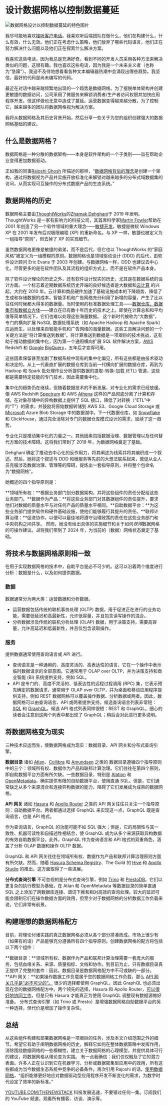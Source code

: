 # 设计数据网格以控制数据蔓延

![数据网格设计以控制数据蔓延的特色图片](https://cdn.thenewstack.io/media/2024/07/464d562a-data-mesh-reign-data-sprawl-1024x576.jpg)

我尽可能地喜欢[接听客户电话](https://thenewstack.io/want-killer-features-foster-dev-user-communication/)。我喜欢听后端团队在做什么，他们在构建什么，什么有效，什么无效。他们正在考虑什么策略，他们放弃了哪些代码语言，他们正在努力解决什么问题以及他们正在探索什么解决方案。

我喜欢这些电话，因为我总是充满好奇。看到不同的开发人员采用各种方法来解决类似的问题，这很有趣。我也喜欢这些电话，因为我是一个未来主义者（也称为“急躁”）。我迫不及待地想看看各种文本编辑器热潮中会涌现出哪些趋势。我坚信，最好的代码是尚未编写的代码。

最近在对话中越来越频繁地出现的一个趋势是数据网格。为了摆脱单体架构并创建更敏捷的数据访问，公司采用了微服务来解锁消费者/生产者访问权限并加快应用程序开发。但这样做也无意中造成了蔓延。运营数据变得越来越分散，为了控制它，越来越多的团队将数据网格视为解决方案。

我将从数据网格及其历史背景开始，然后分享一些关于为您的组织创建强大的数据网格基础的建议。

## 什么是数据网格？

数据网格是一种分散的数据架构——本身是软件架构的一个子类别——旨在帮助企业变得更加数据驱动。

正如我的同事[Rajoshi Ghosh](https://www.linkedin.com/in/rajoshighosh/) 所描述的那样，“[数据网格背后的理念](https://hasura.io/blog/graphql-and-the-data-mesh-developer-productivity-in-an-age-of-exploding-data?utm_campaign=the-new-stack&utm_source=the-new-stack&utm_medium=referral&utm_content=why-data-mesh-demands-more-attention)是创建一个架构，通过将数据视为产品并实施开放标准化来解锁对越来越多的分布式域数据集的访问，从而实现可互操作的分布式数据产品的生态系统。”

## 数据网格的历史

数据网格主要由[ThoughtWorks](https://en.wikipedia.org/wiki/Thoughtworks)的[Zhamak Dehghani](https://www.linkedin.com/in/zhamak-dehghani/)于 2019 年发明。ThoughtWorks 是一家有影响力的科技公司，其首席科学家[Martin Fowler](https://www.linkedin.com/in/martin-fowler-com/)帮助在 2001 年创造了另一个软件领域的重大理念——[敏捷开发](https://thenewstack.io/heres-what-a-software-architect-does-in-an-agile-team/)。敏捷是微软 Windows XP 在 2001 年发布后对极限编程 (XP) 的重新命名。与 XP 一样，敏捷也被定义为一组指导“原则”，但去掉了 XP 的实现细节。

虽然数据网格更像是敏捷的弟弟，而不是后代，但它也以 ThoughtWorks 的“家庭风格”被定义为一组模糊的原则。数据网格也是领域驱动设计 (DDD) 的后代，由软件设计顾问 Eric Evans 于 2003 年创建。与数据网格一样，DDD 也建议去中心化，尽管更多的是在软件团队及其流程的组织方式上，而不是在软件产品本身。

除了软件设计理论的历史之外，还有软件设计现实的历史，尤其是在数据系统的设计方面。一个标志着近期数据系统历史开端的良好候选者是大数据和[云计算](https://thenewstack.io/cloud-native/) 的兴起，大约在 2010 年。云计算和商品硬件加速了基础设施成本的下降趋势，降低了生成和存储数据的成本。智能手机和广告网络充分利用了新增的容量，产生了比以往任何时候都大得多的数据量。当时使用的标准数据处理工具——[数据仓库、数据集市和数据立方体](https://aws.amazon.com/what-is/data-mart/)——建立在已有数十年历史的技术之上。即使在计算总和和平均值等简单情况下，它们也难以处理这些海量数据。
这个新时代被称为“大数据”，专门的横向扩展 NoSQL 数据处理系统（如 Apache Hadoop 和 Apache Spark）应运而生，以处理来自智能手机和广告网络的海量数据。这些工具解决问题的一个关键方法是“将计算推送到数据”。将计算推送到数据是一项艰巨的技术挑战，这有助于推动数据的集中化，因为第一个通用横向扩展 SQL 软件解决方案，[AWS](https://aws.amazon.com/?utm_content=inline+mention) Redshift 和 [Google](https://cloud.google.com/?utm_content=inline+mention) [BigQuery](https://en.wikipedia.org/wiki/BigQuery)，五年后才变得可用。

这些因素保留甚至加剧了数据系统中现有的集中化偏见，所有这些都是由技术驱动和决定的。从上一代垂直扩展的数据仓库到当前一代横向扩展的数据仓库，再到为 Hadoop 和 Spark 批处理作业分析提供数据的提取-转换-加载 (ETL) 管道，这些都是需要特定技能的专门技术，因此需要集中化。

集中化的趋势仍在继续，但随着数据技术的不断发展，对专业化的需求已经放缓。像 AWS Redshift [Spectrum](https://docs.aws.amazon.com/redshift/latest/dg/c-using-spectrum.html) 和 AWS [Athena](https://aws.amazon.com/what-is/presto/) 这样的产品彻底分离了计算和存储，在对象存储中的异构数据上提供了 SQL 接口，降低了对转换（“ETL”中的“T”）的需求，并鼓励将原始数据转储到 AWS S3、Google Cloud Storage 或 [Microsoft](https://news.microsoft.com/?utm_content=inline+mention) Azure Blob Storage 中的数据湖中。下一代数据仓库，如 [Snowflake](https://www.snowflake.com/?utm_content=inline+mention) 和 ClickHouse，通过完全消除对专门的数据仓库模式设计的需求，延续了这一趋势。

专业化只是推动集中化的力量之一。其他因素包括数据治理、数据管理以及任何替代方案的技术障碍。这将我们带到了 2019 年，为数据网格奠定了基础。

Dehghani 确定了推动去中心化的反作用力，将其阐述为线索并将其编织成一个叙述。然后，她将这个叙述与 DDD 和微服务等先前的大想法联系起来，敦促从业人员克服涉及数据治理、管理等的障碍，提炼出一套指导原则，并将整个包命名为“数据网格”。

她概述的四个指导原则是：

**领域所有权：**根据业务部门划分数据架构，并将这些组件的责任分配给这些业务部门。**数据作为产品：**将这些业务部门对其数据组件的责任提升，要求他们对数据的质量水平与对任何产品的质量水平相同。**自助数据平台：**为这些业务部门提供软件和硬件基础设施，使他们能够履行其提升的责任。**联邦计算治理：**促进协作，以便可以最佳地将遵守治理政策的责任在这些业务部门和中央机构之间共享。
然而，她没有给出具体的实施细节和关于如何*获得*数据网格的可操作建议。*这*将我们带到了 2024 年，为当前的（数据）网格状态奠定了基础。

## 将技术与数据网格原则相一致
在用于实现数据网格的技术中，自助平台是必不可少的。这可以沿着两个维度进行分析：数据是什么，以及如何提供数据。

### 数据
数据通常分为两大类：运营数据和分析数据。

- 运营数据包括传统的联机事务处理 (OLTP) 数据，用于促进正在进行的业务功能，需要低延迟和高最新性，允许低容量，并且包含读写操作的混合。
- 分析数据涉及传统的联机分析处理 (OLAP) 数据，用于决策支持，需要高容量，允许高延迟和低最新性，并且仅包含读取操作。
### 服务
提供数据通常使用查询语言或 API 进行。

- 查询语言是一种通用的、高度灵活的、高表达性的语言，它在一个操作中表示临时数据请求的全部意图。它通常用于 OLAP over OLTP，并为决策支持和商业智能 (BI) 系统提供支持，例如 SQL。
- API 是专门的、高度不灵活的、低表达性的远程过程调用 (RPC) 集，它表示预先确定的数据请求，通常用于 OLAP over OLTP，并为桌面和移动应用程序提供支持，例如 REST
数据网格可以覆盖操作数据、分析数据或两者。因此，数据网格可以由查询语言、API 或两者提供支持。候选查询语言列表非常短：[SQL](https://roadmap.sh/sql) 和 [GraphQL](https://roadmap.sh/graphql)。候选 API 格式列表同样很短：REST 和 GraphQL。细心的读者会注意到这两个列表中都出现了 GraphQL；稍后会对此进行更多说明。

## 将数据网格变为现实
三种技术应运而生，使数据网格成为现实：数据目录、API 网关和分布式查询引擎。

**数据目录**
诸如 [Atlan](https://atlan.com/)、[Collibra](https://www.collibra.com/) 和 [Amundsen](https://www.amundsen.io/) 之类的  数据目录遵循四个指导原则中的三个：领域所有权、数据作为产品和联邦计算治理。它们往往在第四个原则，即自助数据平台方面有所欠缺。一些数据目录，特别是 [Alation](https://www.alation.com/) 和 [OpenMetadata](https://open-metadata.org/)，确实提供有限的自助数据平台，使用直通 SQL。但是，它们通常缺乏从多个来源混合和连接异构数据的能力，阻碍了它们发展成为成熟的数据网格。

**API 网关**
诸如 [Hasura](https://hasura.io/?utm_content=inline+mention) 和 [Apollo Router](https://www.apollographql.com/docs/router/) 之类的 API 网关往往只关注一个指导原则：自助数据平台。两者都通过选择 GraphQL 来实现这一点，GraphQL 既是查询语言，也是 API 格式。

作为查询语言，GraphQL 的功能可能不如 SQL 强大；但是，它的局限性与其一致性、机器可读性和自描述性相结合，使 GraphQL 成为从多个来源获取异构数据的有效自助数据平台。此外，GraphQL 作为查询语言和 API 格式的双重角色，涵盖了分析 OLAP 数据和操作 OLTP 数据。

GraphQL 和 API 网关往往在领域所有权、数据作为产品和联邦计算治理原则方面有所欠缺。然而，随着 [Hasura Schema Registry](https://hasura.io/blog/breeze-through-collaboration-with-the-hasura-schema-registry)、The Guild 的 [Hive](https://the-guild.dev/graphql/hive) 和 [Apollo Studio](https://studio.apollographql.com/) 的推出，这方面取得了一些进展。

**分布式查询引擎**
不可忽视的是分布式查询引擎，例如 [Trino](https://trino.io/) 和 [PrestoDB](https://prestodb.io/)。它们以更复杂的执行模型为基础，在 Atlan 和 OpenMetadata 等数据目录的简单直通 SQL 之上添加了跨数据库连接、谓词下推和相对高效的查询处理。较大的延迟可能会限制它们在操作数据方面的效用，但至少对于数据网格的分析数据工作负载来说，它们非常有前景。

## 构建理想的数据网格配方
目前，将理论付诸实践的真正数据网格必须从各个部分拼凑而成。市场上很少有（如果有的话）产品能够充分遵循所有四个指导原则。创建数据网格的配方将包括以下两个组件：

**数据目录：**领域所有权、数据作为产品和联邦计算治理需要一套庞大的服务，包括血缘关系、来源、质量指标、文档和协作。到目前为止，只有数据目录真正提供了完整的套件：因此，数据目录是数据网格配方中不可或缺的一部分。**API 网关：**如果操作数据工作负载属于您的数据网格工作负载，那么 [API 网关几乎是“必不可少的”。](https://hasura.io/blog/elevating-your-api-strategy-with-hasura) 很少的选择都使用 GraphQL，因此 GraphQL 也必须出现在您的数据网格配方中。两个领先的选择，Hasura 和 Apollo Router，[可以很好地协同工作](https://hasura.io/blog/accelerate-your-apollo-graphql-federation-journey-with-hasura?utm_campaign=the-new-stack&utm_source=the-new-stack&utm_medium=referral&utm_content=why-data-mesh-demands-more-attention)，但是只有 Hasura 才能真正为使用 GraphQL 调整现有数据源做好准备。
分布式查询引擎（如 Trino 或 Presto）是增强数据网格自助数据平台的另一种选择，但代价是增加了操作复杂性。

## 总结
从这些组件构建和部署数据网格是一项艰巨的任务，涉及本文介绍范围之外的细节。希望它有助于阐明数据网格的历史，解释它如何在整体数据策略中发挥作用，消除围绕数据网格的一些模糊性，建立关于数据网格的心理模型，并提供具体可行的建议，将数据网格从理论变为实践。
有一点我确信：我们仅仅触及了它的潜力表面。许多人正在认识到它在机器学习、分析或数据密集型应用中的效用，所有这些都成为当今数据生态系统中竞争的必备条件。再次引用 Rajoshi 的话，[使用数据网格](https://hasura.io/blog/graphql-and-the-data-mesh-developer-productivity-in-an-age-of-exploding-data?utm_campaign=the-new-stack&utm_source=the-new-stack&utm_medium=referral&utm_content=why-data-mesh-demands-more-attention)，“组织能够更好地应对数据驱动型应用程序开发不断变化的需求，为数字时代设定了效率的新标准。”

[YOUTUBE.COM/THENEWSTACK](https://youtube.com/thenewstack?sub_confirmation=1)
科技发展迅速，不要错过任何一集。订阅我们的 YouTube 频道，观看所有播客、访谈、演示等。